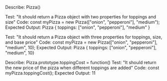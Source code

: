 Describe: Pizza()

Test: "It should return a Pizza object with two properties for toppings and size"
Code: const myPizza = new Pizza(["onion", "pepperoni"], "medium");
Expected Output: Pizza { toppings: ["onion", "pepperoni"], "medium" }

Test: "It should return a Pizza object with three properties for toppings, size, and base price"
Code: const myPizza = new Pizza(["onion", "pepperoni"], "medium", 10);
Expected Output: Pizza { toppings: ["onion", "pepperoni"], "medium", 10}

Describe: Pizza.prototype.toppingCost = function()
Test: "It should return the new price of the pizza when different toppings are added"
Code: const myPizza.toppingCost();
Expected Output: 11